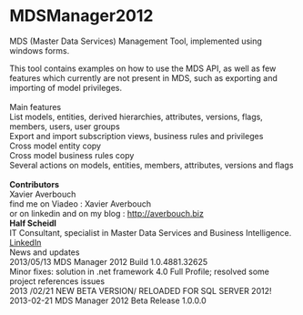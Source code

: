 # MDSManager2012
MDS (Master Data Services) Management Tool, implemented using windows forms.

This tool contains examples on how to use the MDS API, as well as few features which currently are not present in MDS, such as exporting and importing of model privileges.
<br/><br/>
Main features
<br/>
List models, entities, derived hierarchies, attributes, versions, flags, members, users, user groups<br/>
Export and import subscription views, business rules and privileges<br/>
Cross model entity copy<br/>
Cross model business rules copy<br/>
Several actions on models, entities, members, attributes, versions and flags<br/>
<br/>
<strong>Contributors</strong>
<br/>
Xavier Averbouch
<br/>
find me on Viadeo : Xavier Averbouch
<br/>
or on linkedin and on my blog : <a href="http://averbouch.biz" target="_blank">http://averbouch.biz</a>
<br/>
<strong>Half Scheidl</strong>
<br/>
IT Consultant, specialist in Master Data Services and Business Intelligence.
<br/>
<a href="http://www.linkedin.com/in/scheidlhalf" target="_blank">LinkedIn</a>
<br/>
News and updates
<br/>
2013/05/13 MDS Manager 2012 Build 1.0.4881.32625
<br/>
Minor fixes: solution in .net framework 4.0 Full Profile;  resolved some project references issues
<br/>
2013 /02/21 NEW BETA VERSION/ RELOADED FOR SQL SERVER 2012!
<br/>
2013-02-21 MDS Manager 2012 Beta Release 1.0.0.0
<br/>
